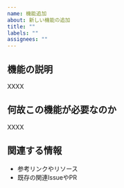 ```yaml
---
name: 機能追加
about: 新しい機能の追加
title: ""
labels: ""
assignees: ""
---
```


## 機能の説明

XXXX

## 何故この機能が必要なのか

XXXX

## 関連する情報

- 参考リンクやリソース
- 既存の関連IssueやPR

